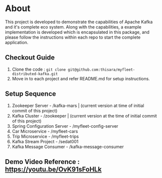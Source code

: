 # About

This project is developed to demonstrate the capabilities of Apache Kafka and it's  complete eco system. Along with the capabilities, a example implementation is developed which is encapsulated in this package, and please follow the instructions within each repo to start the complete application.

## Checkout Guide ##

1. Clone the code : `` git clone git@github.com:thisara/myfleet-distributed-kafka.git ``
2. Move in to each project and refer README.md for setup instructions.

## Setup Sequence

1. Zookeeper Server - /kafka-mars | (current version at time of initial commit of this project)
2. Kafka Cluster - /zookeeper | (current version at the time of initial commit of this project)
3. Spring Configuration Server - /myfleet-config-server
4. Car Microservice - /myfleet-cars
5. Trip Microservice - /myfleet-trips
6. Kafka Stream Project - /sedat001
7. Kafka Message Consumer - /kafka-message-consumer

## Demo Video Reference : https://youtu.be/OvK91sFoHLk ##

